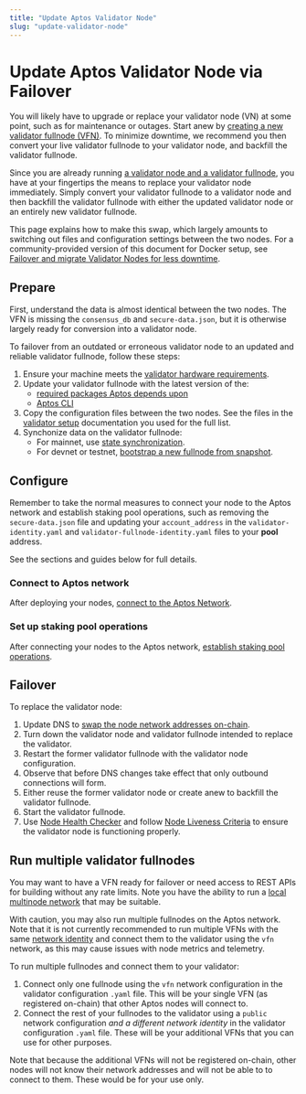```yaml
---
title: "Update Aptos Validator Node"
slug: "update-validator-node"
---
```


# Update Aptos Validator Node via Failover

You will likely have to upgrade or replace your validator node (VN) at some point, such as for maintenance or outages. Start anew by [creating a new validator fullnode (VFN)](running-validator-node/index.md). To minimize downtime, we recommend you then convert your live validator fullnode to your validator node, and backfill the validator fullnode.

Since you are already running [a validator node and a validator fullnode](node-requirements.md), you have at your fingertips the means to replace your validator node immediately. Simply convert your validator fullnode to a validator node and then backfill the validator fullnode with either the updated validator node or an entirely new validator fullnode.

This page explains how to make this swap, which largely amounts to switching out files and configuration settings between the two nodes. For a community-provided version of this document for Docker setup, see [Failover and migrate Validator Nodes for less downtime](https://forum.aptoslabs.com/t/failover-and-migrate-validator-nodes-for-less-downtime/144846).

## Prepare

First, understand the data is almost identical between the two nodes. The VFN is missing the `consensus_db` and `secure-data.json`, but it is otherwise largely ready for conversion into a validator node.

To failover from an outdated or erroneous validator node to an updated and reliable validator fullnode, follow these steps:

1. Ensure your machine meets the [validator hardware requirements](node-requirements.md#hardware-requirements).
1. Update your validator fullnode with the latest version of the:
   * [required packages Aptos depends upon](../../../guides/getting-started#prepare-development-environment)
   * [Aptos CLI](../../../cli-tools/aptos-cli-tool/install-aptos-cli.md)
1. Copy the configuration files between the two nodes. See the files in the [validator setup](running-validator-node/index.md) documentation you used for the full list.
1. Synchonize data on the validator fullnode:
   * For mainnet, use [state synchronization](../../../guides/state-sync.md).
   * For devnet or testnet, [bootstrap a new fullnode from snapshot](../../full-node/bootstrap-fullnode.md).

## Configure

Remember to take the normal measures to connect your node to the Aptos network and establish staking pool operations, such as removing the `secure-data.json` file and updating your `account_address` in the `validator-identity.yaml` and `validator-fullnode-identity.yaml` files to your **pool** address.

See the sections and guides below for full details.

### Connect to Aptos network

After deploying your nodes, [connect to the Aptos Network](./connect-to-aptos-network.md).

### Set up staking pool operations

After connecting your nodes to the Aptos network, [establish staking pool operations](./staking-pool-operations.md).

## Failover

To replace the validator node:

1. Update DNS to [swap the node network addresses on-chain](staking-pool-operations.md#3-update-validator-network-addresses-on-chain).
1. Turn down the validator node and validator fullnode intended to replace the validator.
1. Restart the former validator fullnode with the validator node configuration.
1. Observe that before DNS changes take effect that only outbound connections will form.
1. Either reuse the former validator node or create anew to backfill the validator fullnode.
1. Start the validator fullnode.
1. Use [Node Health Checker](../../measure/node-health-checker.md) and follow [Node Liveness Criteria](node-liveness-criteria.md) to ensure the validator node is functioning properly.

## Run multiple validator fullnodes

You may want to have a VFN ready for failover or need access to REST APIs for building without any rate limits. Note you have the ability to run a [local multinode network](../../../guides/running-a-local-multi-node-network.md) that may be suitable.

With caution, you may also run multiple fullnodes on the Aptos network. Note that it is not currently recommended to run multiple VFNs with the same [network identity](../../identity-and-configuration.md) and connect them to the validator using the `vfn` network, as this may cause issues with node metrics and telemetry.

To run multiple fullnodes and connect them to your validator:

1. Connect only one fullnode using the `vfn` network configuration in the validator configuration `.yaml` file. This will be your single VFN (as registered on-chain) that other Aptos nodes will connect to.
1. Connect the rest of your fullnodes to the validator using a `public` network configuration *and a different network identity* in the validator configuration `.yaml` file. These will be your additional VFNs that you can use for other purposes.

Note that because the additional VFNs will not be registered on-chain, other nodes will not know their network addresses and will not be able to to connect to them. These would be for your use only.

